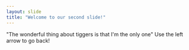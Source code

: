 ```yaml
---
layout: slide
title: "Welcome to our second slide!"
---
```

"The wonderful thing about tiggers is that I'm the only one"
Use the left arrow to go back!
